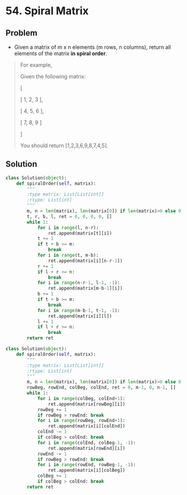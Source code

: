 # 54. Spiral Matrix

## Problem
- Given a matrix of m x n elements (m rows, n columns), return all elements of the matrix **in spiral order**.

> For example,
> 
> Given the following matrix:
> 
> [
> 
>  [ 1, 2, 3 ],
>  
>  [ 4, 5, 6 ],
>  
>  [ 7, 8, 9 ]
>  
> ]
> 
> You should return [1,2,3,6,9,8,7,4,5].

## Solution
```python
class Solution(object):
    def spiralOrder(self, matrix):
        """
        :type matrix: List[List[int]]
        :rtype: List[int]
        """
        m, n = len(matrix), len(matrix[0]) if len(matrix)>0 else 0
        t, r, b, l, ret = 0, 0, 0, 0, []
        while 1:
            for i in range(l, n-r):
                ret.append(matrix[t][i])
            t += 1
            if t + b >= m:
                break
            for i in range(t, m-b):
                ret.append(matrix[i][n-r-1])
            r += 1
            if l + r >= n:
                break
            for i in range(n-r-1, l-1, -1):
                ret.append(matrix[m-b-1][i])
            b += 1
            if t + b >= m:
                break
            for i in range(m-b-1, t-1, -1):
                ret.append(matrix[i][l])
            l += 1
            if l + r >= n:
                break
        return ret
```

```python
class Solution(object):
    def spiralOrder(self, matrix):
        """
        :type matrix: List[List[int]]
        :rtype: List[int]
        """
        m, n = len(matrix), len(matrix[0]) if len(matrix)>0 else 0
        rowBeg, rowEnd, colBeg, colEnd, ret = 0, m-1, 0, n-1, []
        while 1:
            for i in range(colBeg, colEnd+1):
                ret.append(matrix[rowBeg][i])
            rowBeg += 1
            if rowBeg > rowEnd: break
            for i in range(rowBeg, rowEnd+1):
                ret.append(matrix[i][colEnd])
            colEnd -= 1
            if colBeg > colEnd: break
            for i in range(colEnd, colBeg-1, -1):
                ret.append(matrix[rowEnd][i])
            rowEnd -= 1
            if rowBeg > rowEnd: break
            for i in range(rowEnd, rowBeg-1, -1):
                ret.append(matrix[i][colBeg])
            colBeg += 1
            if colBeg > colEnd: break
        return ret
```
